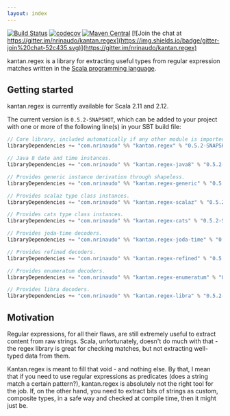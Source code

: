 ```yaml
---
layout: index
---
```


[![Build Status](https://travis-ci.org/nrinaudo/kantan.regex.svg?branch=master)](https://travis-ci.org/nrinaudo/kantan.regex)
[![codecov](https://codecov.io/gh/nrinaudo/kantan.regex/branch/master/graph/badge.svg)](https://codecov.io/gh/nrinaudo/kantan.regex)
[![Maven Central](https://maven-badges.herokuapp.com/maven-central/com.nrinaudo/kantan.regex_2.13/badge.svg)](https://maven-badges.herokuapp.com/maven-central/com.nrinaudo/kantan.regex_2.13)
[![Join the chat at https://gitter.im/nrinaudo/kantan.regex](https://img.shields.io/badge/gitter-join%20chat-52c435.svg)](https://gitter.im/nrinaudo/kantan.regex)

kantan.regex is a library for extracting useful types from regular expression matches written in the
[Scala programming language](http://www.scala-lang.org).

## Getting started

kantan.regex is currently available for Scala 2.11 and 2.12.

The current version is `0.5.2-SNAPSHOT`, which can be added to your project with one or more of the following line(s)
in your SBT build file:

```scala
// Core library, included automatically if any other module is imported.
libraryDependencies += "com.nrinaudo" %% "kantan.regex" % "0.5.2-SNAPSHOT"

// Java 8 date and time instances.
libraryDependencies += "com.nrinaudo" %% "kantan.regex-java8" % "0.5.2-SNAPSHOT"

// Provides generic instance derivation through shapeless.
libraryDependencies += "com.nrinaudo" %% "kantan.regex-generic" % "0.5.2-SNAPSHOT"

// Provides scalaz type class instances.
libraryDependencies += "com.nrinaudo" %% "kantan.regex-scalaz" % "0.5.2-SNAPSHOT"

// Provides cats type class instances.
libraryDependencies += "com.nrinaudo" %% "kantan.regex-cats" % "0.5.2-SNAPSHOT"

// Provides joda-time decoders.
libraryDependencies += "com.nrinaudo" %% "kantan.regex-joda-time" % "0.5.2-SNAPSHOT"

// Provides refined decoders.
libraryDependencies += "com.nrinaudo" %% "kantan.regex-refined" % "0.5.2-SNAPSHOT"

// Provides enumeratum decoders.
libraryDependencies += "com.nrinaudo" %% "kantan.regex-enumeratum" % "0.5.2-SNAPSHOT"

// Provides libra decoders.
libraryDependencies += "com.nrinaudo" %% "kantan.regex-libra" % "0.5.2-SNAPSHOT"
```

## Motivation

Regular expressions, for all their flaws, are still extremely useful to extract content from raw strings. Scala,
unfortunately, doesn't do much with that - the regex library is great for checking matches, but not extracting
well-typed data from them.

Kantan.regex is meant to fill that void - and nothing else. By that, I mean that if you need to use regular expressions
as predicates (does a string match a certain pattern?), kantan.regex is absolutely not the right tool for the job. If,
on the other hand, you need to extract bits of strings as custom, composite types, in a safe way and checked at compile
time, then it might just be.

